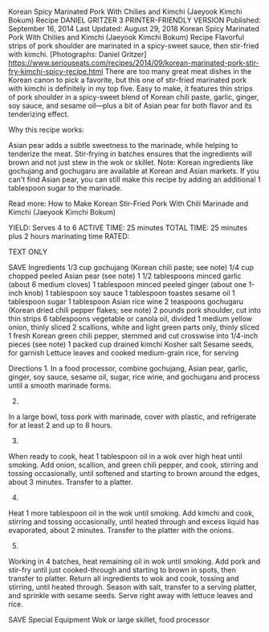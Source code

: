 Korean Spicy Marinated Pork With Chilies and Kimchi (Jaeyook Kimchi Bokum) Recipe
DANIEL GRITZER
3     PRINTER-FRIENDLY VERSION
Published: September 16, 2014 Last Updated: August 29, 2018
Korean Spicy Marinated Pork With Chilies and Kimchi (Jaeyook Kimchi Bokum) Recipe
Flavorful strips of pork shoulder are marinated in a spicy-sweet sauce, then stir-fried with kimchi. [Photographs: Daniel Gritzer]
https://www.seriouseats.com/recipes/2014/09/korean-marinated-pork-stir-fry-kimchi-spicy-recipe.html
There are too many great meat dishes in the Korean canon to pick a favorite, but this one of stir-fried marinated pork with kimchi is definitely in my top five. Easy to make, it features thin strips of pork shoulder in a spicy-sweet blend of Korean chili paste, garlic, ginger, soy sauce, and sesame oil—plus a bit of Asian pear for both flavor and its tenderizing effect.

Why this recipe works:

Asian pear adds a subtle sweetness to the marinade, while helping to tenderize the meat.
Stir-frying in batches ensures that the ingredients will brown and not just stew in the wok or skillet.
Note: Korean ingredients like gochujang and gochugaru are available at Korean and Asian markets. If you can't find Asian pear, you can still make this recipe by adding an additional 1 tablespoon sugar to the marinade.

Read more: How to Make Korean Stir-Fried Pork With Chili Marinade and Kimchi (Jaeyook Kimchi Bokum)

YIELD:
Serves 4 to 6
ACTIVE TIME:
25 minutes
TOTAL TIME:
25 minutes plus 2 hours marinating time
RATED:
    
TEXT ONLY 
 
 
 SAVE
Ingredients
1/3 cup gochujang (Korean chili paste; see note)
1/4 cup chopped peeled Asian pear (see note)
1 1/2 tablespoons minced garlic (about 6 medium cloves)
1 tablespoon minced peeled ginger (about one 1-inch knob)
1 tablespoon soy sauce
1 tablespoon toastes sesame oil
1 tablespoon sugar
1 tablespoon Asian rice wine
2 teaspoons gochugaru (Korean dried chili pepper flakes; see note)
2 pounds pork shoulder, cut into thin strips
6 tablespoons vegetable or canola oil, divided
1 medium yellow onion, thinly sliced
2 scallions, white and light green parts only, thinly sliced
1 fresh Korean green chili pepper, stemmed and cut crosswise into 1/4-inch pieces (see note)
1 packed cup drained kimchi
Kosher salt
Sesame seeds, for garnish
Lettuce leaves and cooked medium-grain rice, for serving

Directions
1.
In a food processor, combine gochujang, Asian pear, garlic, ginger, soy sauce, sesame oil, sugar, rice wine, and gochugaru and process until a smooth marinade forms.


2.
In a large bowl, toss pork with marinade, cover with plastic, and refrigerate for at least 2 and up to 8 hours.


3.
When ready to cook, heat 1 tablespoon oil in a wok over high heat until smoking. Add onion, scallion, and green chili pepper, and cook, stirring and tossing occasionally, until softened and starting to brown around the edges, about 3 minutes. Transfer to a platter.


4.
Heat 1 more tablespoon oil in the wok until smoking. Add kimchi and cook, stirring and tossing occasionally, until heated through and excess liquid has evaporated, about 2 minutes. Transfer to the platter with the onions.


5.
Working in 4 batches, heat remaining oil in wok until smoking. Add pork and stir-fry until just cooked-through and starting to brown in spots, then transfer to platter. Return all ingredients to wok and cook, tossing and stirring, until heated through. Season with salt, transfer to a serving platter, and sprinkle with sesame seeds. Serve right away with lettuce leaves and rice.


 SAVE
Special Equipment
Wok or large skillet, food processor